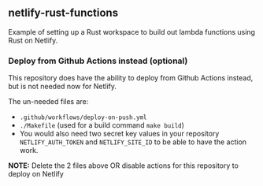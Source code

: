 ## netlify-rust-functions

Example of setting up a Rust workspace to build out lambda functions using Rust on Netlify.

### Deploy from Github Actions instead (optional)

This repository does have the ability to deploy from Github Actions instead, but is not needed now for Netlify.

The un-needed files are:

- `.github/workflows/deploy-on-push.yml`
- `./Makefile` (used for a build command `make build`)
- You would also need two secret key values in your repository `NETLIFY_AUTH_TOKEN` and `NETLIFY_SITE_ID` to be able to have the action work.

**NOTE:** Delete the 2 files above OR disable actions for this repository to deploy on Netlify
